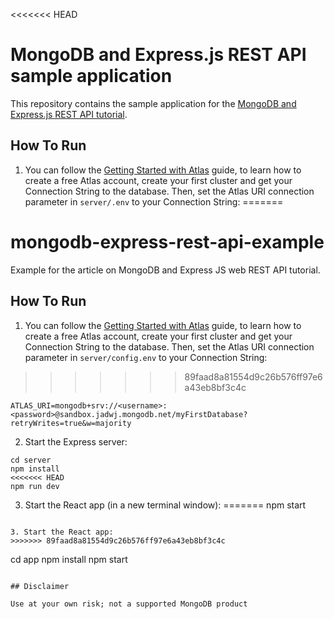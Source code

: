 <<<<<<< HEAD
# MongoDB and Express.js REST API sample application

This repository contains the sample application for the [MongoDB and Express.js REST API tutorial](https://www.mongodb.com/languages/express-mongodb-rest-api-tutorial).

## How To Run

1. You can follow the [Getting Started with Atlas](https://docs.atlas.mongodb.com/getting-started/) guide, to learn how to create a free Atlas account, create your first cluster and get your Connection String to the database.
Then, set the Atlas URI connection parameter in `server/.env` to your Connection String:
=======
# mongodb-express-rest-api-example

Example for the article on MongoDB and Express JS web REST API tutorial.

## How To Run

1. You can follow the [Getting Started with Atlas](https://docs.atlas.mongodb.com/getting-started/) guide, to learn how to create a free Atlas account, create your first cluster and get your Connection String to the database. 
Then, set the Atlas URI connection parameter in `server/config.env` to your Connection String:
>>>>>>> 89faad8a81554d9c26b576ff97e6a43eb8bf3c4c
```
ATLAS_URI=mongodb+srv://<username>:<password>@sandbox.jadwj.mongodb.net/myFirstDatabase?retryWrites=true&w=majority
```

2. Start the Express server:
```
cd server
npm install
<<<<<<< HEAD
npm run dev
```

3. Start the React app (in a new terminal window):
=======
npm start
```

3. Start the React app:
>>>>>>> 89faad8a81554d9c26b576ff97e6a43eb8bf3c4c
```
cd app
npm install
npm start
```

## Disclaimer

Use at your own risk; not a supported MongoDB product
